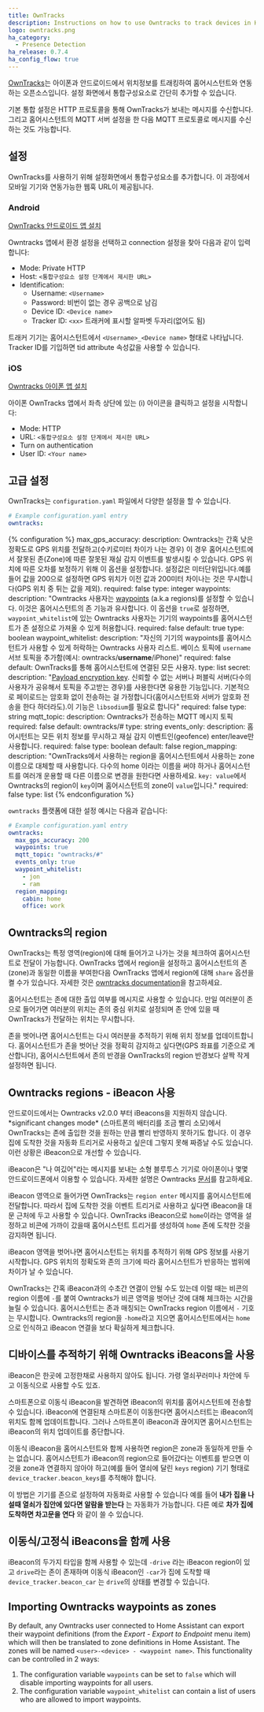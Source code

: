 ```yaml
---
title: OwnTracks
description: Instructions on how to use Owntracks to track devices in Home Assistant.
logo: owntracks.png
ha_category:
  - Presence Detection
ha_release: 0.7.4
ha_config_flow: true
---
```


[OwnTracks](https://owntracks.org/)는 아이폰과 안드로이드에서 위치정보를 트래킹하여 홈어시스턴트와 연동하는 오픈소스입니다. 설정 화면에서 통합구성요소로 간단히 추가할 수 있습니다.

기본 통합 설정은 HTTP 프로토콜을 통해 OwnTracks가 보내는 메시지를 수신합니다. 그리고 홈어시스턴트의 MQTT 서버 설정을 한 다음 MQTT 프로토콜로 메시지를 수신하는 것도 가능합니다.

<div class='videoWrapper'>
<!-iframe width="560" height="315" src="https://www.youtube.com/embed/UieAQ8sC6GY" frameborder="0" allowfullscreen></iframe>
</div>

## 설정

OwnTracks를 사용하기 위해 설정화면에서 통합구성요소를 추가합니다. 이 과정에서 모바일 기기와 연동가능한 웹훅 URL이 제공됩니다.

### Android

[OwnTracks 안드로이드 앱 설치](https://play.google.com/store/apps/details?id=org.owntracks.android)

Owntracks 앱에서 환경 설정을 선택하고 connection 설정을 찾아 다음과 같이 입력합니다:

 - Mode: Private HTTP
 - Host: `<통합구성요소 설정 단계에서 제시한 URL>`
 - Identification:
   - Username: `<Username>`
   - Password: 비번이 없는 경우 공백으로 남김
   - Device ID: `<Device name>`
   - Tracker ID: `<xx>` 트래커에 표시할 알파벳 두자리(없어도 됨)

트래커 기기는 홈어시스턴트에서 `<Username>_<Device name>` 형태로 나타납니다. Tracker ID를 기입하면 tid attribute 속성값을 사용할 수 있습니다.

### iOS

[Owntracks 아이폰 앱 설치](https://itunes.apple.com/us/app/owntracks/id692424691?mt=8)

아이폰 OwnTracks 앱에서 좌측 상단에 있는 (i) 아이콘을 클릭하고 설정을 시작합니다:

 - Mode: HTTP
 - URL: `<통합구성요소 설정 단계에서 제시한 URL>`
 - Turn on authentication
 - User ID: `<Your name>`

## 고급 설정

OwnTracks는  `configuration.yaml` 파일에서 다양한 설정을 할 수 있습니다.

```yaml
# Example configuration.yaml entry
owntracks:
```

{% configuration %}
max_gps_accuracy:
  description: Owntracks는 간혹 낮은 정확도로 GPS 위치를 전달하고(수키로미터 차이가 나는 경우) 이 경우 홈어시스턴트에서 잘못된 존(Zone)에 따른 잘못된 재실 감지 이벤트를 발생시킬 수 있습니다. GPS 위치에 따른 오차를 보정하기 위해 이 옵션을 설정합니다. 설정값은 미터단위입니다.예를 들어 값을 200으로 설정하면 GPS 위치가 이전 값과 200미터 차이나는 것은 무시합니다(GPS 위치 중 튀는 값을 제외).
  required: false
  type: integer
waypoints:
  description: "Owntracks 사용자는  [waypoints](https://owntracks.org/booklet/features/waypoints/) (a.k.a regions)를 설정할 수 있습니다. 이것은 홈어시스턴트의 존 기능과 유사합니다. 이 옵션을 `true`로 설정하면, `waypoint_whitelist`에 있는 Owntracks 사용자는 기기의 waypoints를 홈어시스턴트가 존 설정으로 가져올 수 있게 허용합니다.
  required: false
  default: true
  type: boolean
waypoint_whitelist:
  description: "자신의 기기의 waypoints를  홈어시스턴트가 사용할 수 있게 허락하는 Owntracks 사용자 리스트. 베이스 토픽에 `username` 서브 토픽을 추가함(예시: owntracks/**username**/iPhone)"
  required: false
  default: OwnTracks를 통해 홈어시스턴트에 연결된 모든 사용자.
  type: list
secret:
  description: "[Payload encryption key](https://owntracks.org/booklet/features/encrypt/). 신뢰할 수 없는 서버나 퍼블릭 서버(다수의 사용자가 공유해서 토픽을 주고받는 경우)를 사용한다면 유용한 기능입니다. 기본적으로 페이로드는 암호화 없이 전송하는 걸 가정합니다(홈어시스턴트와 서버가 암호화 전송을 한다 하더라도).이 기능은 `libsodium`를 필요로 합니다"
  required: false
  type: string
mqtt_topic:
  description: Owntracks가 전송하는 MQTT 메시지 토픽
  required: false
  default: owntracks/#
  type: string
events_only:
  description: 홈어시턴트는 모든 위치 정보를 무시하고 재실 감지 이벤트인(geofence) enter/leave만 사용합니다.
  required: false
  type: boolean
  default: false
region_mapping:
  description: "OwnTracks에서 사용하는 region을 홈어시스턴트에서 사용하는 zone 이름으로 대체할 때 사용합니다. 다수의 home 이라는 이름을 써야 하거나 홈어시스턴트를 여러개 운용할 때 다른 이름으로 변경을 원한다면 사용하세요. `key: value`에서 Owntracks의 region이 `key`이며 홈어시스턴트의 zone이 `value`입니다."
  required: false
  type: list
{% endconfiguration %}

`owntracks` 플랫폼에 대한 설정 예시는 다음과 같습니다:

```yaml
# Example configuration.yaml entry
owntracks:
  max_gps_accuracy: 200
  waypoints: true
  mqtt_topic: "owntracks/#"
  events_only: true
  waypoint_whitelist:
    - jon
    - ram
  region_mapping:
    cabin: home
    office: work
```

## Owntracks의 region

OwnTracks는 특정 영역(region)에 대해 들어가고 나가는 것을 체크하여 홈어시스턴트로 전달이 가능합니다. OwnTracks 앱에서 region을 설정하고 홈어시스턴트의 존(zone)과 동일한 이름을 부여한다음 OwnTracks 앱에서 region에 대해 `share` 옵션을 켤 수가 있습니다. 자세한 것은  [owntracks documentation](https://owntracks.org/booklet/guide/waypoints/)을 참고하세요.

홈어시스턴트는 존에 대한 출입 여부를 메시지로 사용할 수 있습니다. 만일 여러분이 존으로 들어가면 여러분의 위치는 존의 중심 위치로 설정되며 존 안에 있을 때 OwnTracks가 전달하는 위치는 무시합니다.

존을 벗어나면 홈어시스턴트는 다시 여러분을 추적하기 위해 위치 정보를 업데이트합니다. 홈어시스턴트가 존을 벗어난 것을 정확히 감지하고 싶다면(GPS 좌표를 기준으로 계산합니다), 홈어시스턴트에서 존의 반경을 OwnTracks의 region 반경보다 살짝 작게 설정하면 됩니다.

## Owntracks regions - iBeacon 사용

<div class='note'>
안드로이드에서는 Owntracks v2.0.0 부터 iBeacons을 지원하지 않습니다.
</div>
*significant changes mode* (스마트폰의 배터리를 조금 빨리 소모)에서 OwnTracks는 존에 출입한 것을 원하는 만큼 빨리 반영하지 못하기도 합니다. 이 경우 집에 도착한 것을 자동화 트리거로 사용하고 싶은데 그렇지 못해 짜증날 수도 있습니다. 이런 상황은 iBeacon으로 개선할 수 있습니다.

iBeacon은 "나 여깄어"라는 메시지를 보내는 소형 블루투스 기기로 아이폰이나 몇몇 안드로이드폰에서 이용할 수 있습니다. 자세한 설명은 Owntracks [문서](https://owntracks.org/booklet/guide/beacons/)를 참고하세요.

iBeacon 영역으로 들어가면 OwnTracks는 `region enter` 메시지를 홈어시스턴트에 전달합니다. 따라서 집에 도착한 것을 이벤트 트리거로 사용하고 싶다면 iBeacon을 대문 근처에 두고 사용할 수 있습니다. OwnTracks iBeacon으로 `home`이라는 영역을 설정하고 비콘에 가까이 갔을때 홈어시스턴트 트리거를 생성하여 `home` 존에 도착한 것을 감지하면 됩니다.

iBeacon 영역을 벗어나면 홈어시스턴트는 위치를 추적하기 위해 GPS 정보를 사용기 시작합니다. GPS 위치의 정확도와 존의 크기에 따라 홈어시스턴트가 반응하는 범위에 차이가 날 수 있습니다.

OwnTracks는 간혹 iBeacon과의 수초간 연결이 안될 수도 있는데 이럴 때는 비콘의 region 이름에 `-`를 붙여 Owntracks가 비콘 영역을 벗어난 것에 대해 체크하는 시간을 늘릴 수 있습니다. 홈어시스턴트는 존과 매칭되는 OwnTracks region 이름에서 `-` 기호는 무시합니다. Owntracks의  region을 `-home`라고 지으면 홈어시스턴트에서는 `home`으로 인식하고 iBeacon 연결을 보다 확실하게 체크합니다.

## 디바이스를 추적하기 위해 Owntracks iBeacons을 사용

iBeacon은 한곳에 고정한채로 사용하지 않아도 됩니다. 가령 열쇠꾸러미나 차안에 두고 이동식으로 사용할 수도 있죠.

스마트폰으로 이동식 iBeacon을 발견하면 iBeacon의 위치를 홈어시스턴트에 전송할 수 있습니다. iBeacon에 연결된채 스마트폰이 이동한다면 홈어시스터트는 iBeacon의 위치도 함께 업데이트합니다. 그러나 스마트폰이 iBeacon과 끊어지면 홈어시스턴트는 iBeacon의 위치 업데이트를 중단합니다.

이동식 iBeacon을 홈어시스턴트와 함께 사용하면 region은 zone과 동일하게 만들 수는 없습니다. 홈어시스턴트가 iBeacon의 region으로 들어갔다는 이벤트를 받으면 이것을 zone과 연결하지 않아야 하고(예를 들어 열쇠에 달린 `keys` region) 기기 형태로 `device_tracker.beacon_keys`를 추적해야 합니다.

이 방법은 기기를 존으로 설정하여 자동화로 사용할 수 있습니다 예를 들어 **내가 집을 나설때 열쇠가 집안에 있다면 알람을 받는다** 는 자동화가 가능합니다. 다른 예로 **차가 집에 도착하면 차고문을 연다** 와 같이 쓸 수 있습니다.

## 이동식/고정식 iBeacons을 함께 사용

iBeacon의 두가지 타입을 함께 사용할 수 있는데 `-drive` 라는 iBeacon region이 있고 `drive`라는 존이 존재하며 이동식 iBeacon인 `-car`가 집에 도착할 때  `device_tracker.beacon_car` 는 `drive`의 상태를 변경할 수 있습니다.

## Importing Owntracks waypoints as zones

By default, any Owntracks user connected to Home Assistant can export their waypoint definitions (from the *Export - Export to Endpoint* menu item) which will then be translated to zone definitions in Home Assistant. The zones will be named `<user>-<device> - <waypoint name>`. This functionality can be controlled in 2 ways:

1. The configuration variable `waypoints` can be set to `false` which will disable importing waypoints for all users.
2. The configuration variable `waypoint_whitelist` can contain a list of users who are allowed to import waypoints.
